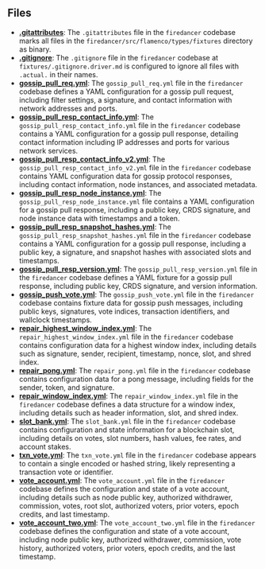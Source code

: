 
## Files
- **[.gitattributes](fixtures/.gitattributes.driver.md)**: The `.gitattributes` file in the `firedancer` codebase marks all files in the `firedancer/src/flamenco/types/fixtures` directory as binary.
- **[.gitignore](fixtures/.gitignore.driver.md)**: The `.gitignore` file in the `firedancer` codebase at `fixtures/.gitignore.driver.md` is configured to ignore all files with `.actual.` in their names.
- **[gossip_pull_req.yml](fixtures/gossip_pull_req.yml.driver.md)**: The `gossip_pull_req.yml` file in the `firedancer` codebase defines a YAML configuration for a gossip pull request, including filter settings, a signature, and contact information with network addresses and ports.
- **[gossip_pull_resp_contact_info.yml](fixtures/gossip_pull_resp_contact_info.yml.driver.md)**: The `gossip_pull_resp_contact_info.yml` file in the `firedancer` codebase contains a YAML configuration for a gossip pull response, detailing contact information including IP addresses and ports for various network services.
- **[gossip_pull_resp_contact_info_v2.yml](fixtures/gossip_pull_resp_contact_info_v2.yml.driver.md)**: The `gossip_pull_resp_contact_info_v2.yml` file in the `firedancer` codebase contains YAML configuration data for gossip protocol responses, including contact information, node instances, and associated metadata.
- **[gossip_pull_resp_node_instance.yml](fixtures/gossip_pull_resp_node_instance.yml.driver.md)**: The `gossip_pull_resp_node_instance.yml` file contains a YAML configuration for a gossip pull response, including a public key, CRDS signature, and node instance data with timestamps and a token.
- **[gossip_pull_resp_snapshot_hashes.yml](fixtures/gossip_pull_resp_snapshot_hashes.yml.driver.md)**: The `gossip_pull_resp_snapshot_hashes.yml` file in the `firedancer` codebase contains a YAML configuration for a gossip pull response, including a public key, a signature, and snapshot hashes with associated slots and timestamps.
- **[gossip_pull_resp_version.yml](fixtures/gossip_pull_resp_version.yml.driver.md)**: The `gossip_pull_resp_version.yml` file in the `firedancer` codebase defines a YAML fixture for a gossip pull response, including public key, CRDS signature, and version information.
- **[gossip_push_vote.yml](fixtures/gossip_push_vote.yml.driver.md)**: The `gossip_push_vote.yml` file in the `firedancer` codebase contains fixture data for gossip push messages, including public keys, signatures, vote indices, transaction identifiers, and wallclock timestamps.
- **[repair_highest_window_index.yml](fixtures/repair_highest_window_index.yml.driver.md)**: The `repair_highest_window_index.yml` file in the `firedancer` codebase contains configuration data for a highest window index, including details such as signature, sender, recipient, timestamp, nonce, slot, and shred index.
- **[repair_pong.yml](fixtures/repair_pong.yml.driver.md)**: The `repair_pong.yml` file in the `firedancer` codebase contains configuration data for a pong message, including fields for the sender, token, and signature.
- **[repair_window_index.yml](fixtures/repair_window_index.yml.driver.md)**: The `repair_window_index.yml` file in the `firedancer` codebase defines a data structure for a window index, including details such as header information, slot, and shred index.
- **[slot_bank.yml](fixtures/slot_bank.yml.driver.md)**: The `slot_bank.yml` file in the `firedancer` codebase contains configuration and state information for a blockchain slot, including details on votes, slot numbers, hash values, fee rates, and account stakes.
- **[txn_vote.yml](fixtures/txn_vote.yml.driver.md)**: The `txn_vote.yml` file in the `firedancer` codebase appears to contain a single encoded or hashed string, likely representing a transaction vote or identifier.
- **[vote_account.yml](fixtures/vote_account.yml.driver.md)**: The `vote_account.yml` file in the `firedancer` codebase defines the configuration and state of a vote account, including details such as node public key, authorized withdrawer, commission, votes, root slot, authorized voters, prior voters, epoch credits, and last timestamp.
- **[vote_account_two.yml](fixtures/vote_account_two.yml.driver.md)**: The `vote_account_two.yml` file in the `firedancer` codebase defines the configuration and state of a vote account, including node public key, authorized withdrawer, commission, vote history, authorized voters, prior voters, epoch credits, and the last timestamp.
